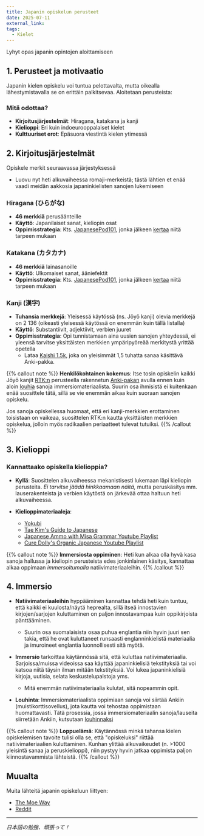 ```yaml
---
title: Japanin opiskelun perusteet
date: 2025-07-11
external_link: 
tags:
  - Kielet
---
```


Lyhyt opas japanin opintojen aloittamiseen

<!--more-->

## 1. Perusteet ja motivaatio
Japanin kielen opiskelu voi tuntua pelottavalta, mutta oikealla lähestymistavalla se on erittäin palkitsevaa. Aloitetaan perusteista:

### Mitä odottaa?
- **Kirjoitusjärjestelmät**: Hiragana, katakana ja kanji
- **Kielioppi**: Eri kuin indoeurooppalaiset kielet
- **Kulttuuriset erot**: Epäsuora viestintä kielen ytimessä

## 2. Kirjoitusjärjestelmät

Opiskele merkit seuraavassa järjestyksessä 

- Luovu nyt heti alkuvaiheessa romaji-merkeistä; tästä lähtien et enää vaadi meidän aakkosia japaninkielisten sanojen lukemiseen 

### Hiragana (ひらがな)
- **46 merkkiä** perusäänteille
- **Käyttö**: Japanilaiset sanat, kieliopin osat
- **Oppimisstrategia**: Kts. [JapanesePod101](https://youtu.be/6p9Il_j0zjc?si=z3-7K9JqVZS3A-5J), jonka jälkeen [kertaa](https://realkana.com/hiragana) niitä tarpeen mukaan

### Katakana (カタカナ)
- **46 merkkiä** lainasanoille
- **Käyttö**: Ulkomaiset sanat, ääniefektit
- **Oppimisstrategia**: Kts. [JapanesePod101](https://youtu.be/s6DKRgtVLGA?si=ZFI4TJ2DyECSBWj4), jonka jälkeen [kertaa](https://realkana.com/katakana) niitä tarpeen mukaan

### Kanji (漢字)
- **Tuhansia merkkejä**: Yleisessä käytössä (ns. Jōyō kanji) olevia merkkejä on 2 136 (oikeasti yleisessä käytössä on enemmän kuin tällä listalla)
- **Käyttö**: Substantiivit, adjektiivit, verbien juuret
- **Oppimisstrategia**: Opi tunnistamaan aina uusien sanojen yhteydessä, ei yleensä tarvitse yksittäisten merkkien ympäripyöreää merkitystä yrittää opetella 
    - Lataa [Kaishi 1.5k](https://ankiweb.net/shared/info/1196762551), joka on yleisimmät 1,5 tuhatta sanaa käsittävä Anki-pakka. 

{{% callout note %}}
**Henkilökohtainen kokemus**: Itse tosin opiskelin kaikki Jōyō kanjit [RTK:n](https://en.wikipedia.org/wiki/Remembering_the_Kanji) perusteella rakennetun [Anki-pakan](https://ankiweb.net/shared/info/2009196675) avulla ennen kuin aloin [louhia](https://louhinta.netlify.app/) sanoja immersiomateriaalista. Suurin osa ihmisistä ei kuitenkaan enää suosittele tätä, sillä se vie enemmän aikaa kuin suoraan sanojen opiskelu.

Jos sanoja opiskellessa huomaat, että eri kanji-merkkien erottaminen toisistaan on vaikeaa, suosittelen RTK:n kautta yksittäisten merkkien opiskelua, jolloin myös radikaalien periaatteet tulevat tutuiksi.
{{% /callout %}} 

## 3. Kielioppi 

### Kannattaako opiskella kielioppia? 

- **Kyllä**: Suosittelen alkuvaiheessa mekanistisesti lukemaan läpi kieliopin perusteita. *Ei tarvitse jäädä hinkkaamaan näitä,* mutta peruskäsitys mm. lauserakenteista ja verbien käytöstä on järkevää ottaa haltuun heti alkuvaiheessa. 

- **Kielioppimateriaaleja**: 

    - [Yokubi](https://yoku.bi/)
    - [Tae Kim's Guide to Japanese](https://guidetojapanese.org/learn/grammar)
    - [Japanese Ammo with Misa Grammar Youtube Playlist](https://youtube.com/playlist?list=PLd5-Wp_4tLqYZxS5j3g6kbeOfVXlTkr3N&si=bxfHxpCnpoeaQQqj)
    - [Cure Dolly's Organic Japanese Youtube Playlist](https://youtube.com/playlist?list=PLg9uYxuZf8x_A-vcqqyOFZu06WlhnypWj&si=5commNtP4rE6k_jt)

{{% callout note %}}
**Immersiosta oppiminen**: Heti kun alkaa olla hyvä kasa sanoja hallussa ja kieliopin perusteista edes jonkinlainen käsitys, kannattaa alkaa oppimaan *immersoitumalla* natiivimateriaaleihin.
{{% /callout %}} 


## 4. Immersio

- **Natiivimateriaaleihin** hyppääminen kannattaa tehdä heti kuin tuntuu, että kaikki ei kuulosta/näytä heprealta, sillä itseä innostavien kirjojen/sarjojen kuluttaminen on paljon innostavampaa kuin oppikirjoista pänttääminen. 

    - Suurin osa suomalaisista osaa puhua englantia niin hyvin juuri sen takia, että he ovat kuluttaneet runsaasti englanninkielistä materiaalia ja imuroineet englantia luonnollisesti sitä myötä. 

- **Immersio** tarkoittaa käytännössä sitä, että kuluttaa natiivimateriaalia. Sarjoissa/muissa videoissa saa käyttää japaninkielisiä tekstityksiä tai voi katsoa niitä täysin ilman mitään tekstityksiä. Voi lukea japaninkielisiä kirjoja, uutisia, selata keskustelupalstoja yms. 

    - Mitä enemmän natiivimateriaalia kulutat, sitä nopeammin opit. 

- **Louhinta**: Immersiomateriaalista oppimiaan sanoja voi siirtää Ankiin (muistikorttisovellus), jota kautta voi tehostaa oppimistaan huomattavasti. Tätä prosessia, jossa immersiomateriaalin sanoja/lauseita siirretään Ankiin, kutsutaan [louhinnaksi](https://louhinta.netlify.app/)

{{% callout note %}}
**Loppuelämä**: Käytännössä minkä tahansa kielen opiskelemisen tavoite tulisi olla se, että "opiskeluksi" riittää natiivimateriaalien kuluttaminen. Kunhan ylittää alkuvaikeudet (n. >1000 yleisintä sanaa ja peruskielioppi), niin pystyy hyvin jatkaa oppimista paljon kiinnostavammista lähteistä.
{{% /callout %}} 

## Muualta

Muita lähteitä japanin opiskeluun liittyen: 

- [The Moe Way](https://learnjapanese.moe/)
- [Reddit](https://www.reddit.com/r/LearnJapanese/wiki/index/startersguide/)

---

*日本語の勉強、頑張って！*

